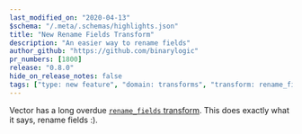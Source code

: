 ```yaml
---
last_modified_on: "2020-04-13"
$schema: "/.meta/.schemas/highlights.json"
title: "New Rename Fields Transform"
description: "An easier way to rename fields"
author_github: "https://github.com/binarylogic"
pr_numbers: [1800]
release: "0.8.0"
hide_on_release_notes: false
tags: ["type: new feature", "domain: transforms", "transform: rename_fields"]
---
```


Vector has a long overdue [`rename_fields` transform][docs.transforms.rename_fields].
This does exactly what it says, rename fields :).


[docs.transforms.rename_fields]: /docs/reference/transforms/rename_fields/
